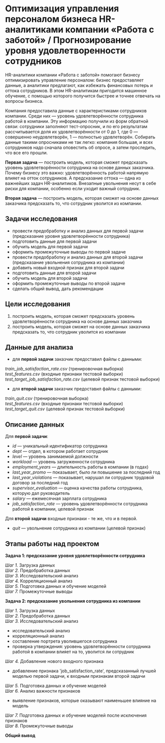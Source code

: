 # Оптимизация управления персоналом бизнеса HR-аналитиками компании «Работа с заботой» / Прогнозирование уровня удовлетворенности сотрудников

HR-аналитики компании «Работа с заботой» помогают бизнесу оптимизировать управление персоналом: бизнес предоставляет данные, а аналитики предлагают, как избежать финансовых потерь и оттока сотрудников. В этом HR-аналитикам пригодится машинное обучение, с помощью которого получится быстрее и точнее отвечать на вопросы бизнеса.

Компания предоставила данные с характеристиками сотрудников компании. Среди них — уровень удовлетворённости сотрудника работой в компании. Эту информацию получили из форм обратной связи: сотрудники заполняют тест-опросник, и по его результатам рассчитывается доля их удовлетворённости от 0 до 1, где 0 — совершенно неудовлетворён, 1 — полностью удовлетворён. 
Собирать данные такими опросниками не так легко: компания большая, и всех сотрудников надо сначала оповестить об опросе, а затем проследить, что все его прошли. 

**Первая задача** — построить модель, которая сможет предсказать уровень удовлетворённости сотрудника на основе данных заказчика. 
Почему бизнесу это важно: удовлетворённость работой напрямую влияет на отток сотрудников. А предсказание оттока — одна из важнейших задач HR-аналитиков. Внезапные увольнения несут в себе риски для компании, особенно если уходит важный сотрудник.

**Вторая задача** — построить модель, которая сможет на основе данных заказчика предсказать то, что сотрудник уволится из компании.

## Задачи исследования
* провести предобработку и анализ данных для первой задачи (предсказание уровня удовлетворённости сотрудника)
* подготовить данные для первой задачи
* обучить модель для первой задачи
* оформить промежуточные выводы по первой задаче
* провести предобработку и анализ данных для второй задачи (предсказание увольнения сотрудника из компании)
* добавить новый входной признак для второй задачи 
* подготовить данные для второй задачи
* обучить модель для второй задачи
* оформить промежуточные выводы по второй задаче
* сделать общий вывод, дать рекомендации

## Цели исследования
1) построить модель, которая сможет предсказать уровень удовлетворённости сотрудника на основе данных заказчика  
2) построить модель, которая сможет на основе данных заказчика предсказать то, что сотрудник уволится из компании

## Данные для анализа

* для **первой задачи** заказчик предоставил файлы с данными:

*train_job_satisfaction_rate.csv* (тренировочная выборка)  
*test_features.csv* (входные признаки тестовой выборки)  
*test_target_job_satisfaction_rate.csv* (целевой признак тестовой выборки)

* для **второй задачи** заказчик предоставил файлы с данными:

*train_quit.csv* (тренировочная выборка)  
*test_features.csv* (входные признаки тестовой выборки)  
*test_target_quit.csv* (целевой признак тестовой выборки)

## Описание данных

Для **первой задачи**:
    
* *id* — уникальный идентификатор сотрудника
* *dept* — отдел, в котором работает сотрудник
* *level* — уровень занимаемой должности
* *workload* — уровень загруженности сотрудника
* *employment_years* — длительность работы в компании (в годах)
* *last_year_promo* — показывает, было ли повышение за последний год
* *last_year_violations* — показывает, нарушал ли сотрудник трудовой договор за последний год
* *supervisor_evaluation* — оценка качества работы сотрудника, которую дал руководитель
* *salary* — ежемесячная зарплата сотрудника
* *job_satisfaction_rate* — уровень удовлетворённости сотрудника работой в компании, целевой признак

Для **второй задачи** входные признаки - те же, что и в первой.  
* *quit* — увольнение сотрудника из компании (целевой признак)

## Этапы работы над проектом

**Задача 1: предсказание уровня удовлетворённости сотрудника**

*Шаг 1.* Загрузка данных  
*Шаг 2.* Предобработка данных  
*Шаг 3.* Исследовательский анализ  
*Шаг 4.* Корреляционный анализ  
*Шаг 5.* Подготовка данных и обучение моделей  
*Шаг 7.* Промежуточные выводы

**Задача 2: предсказание увольнения сотрудника из компании**

*Шаг 1.* Загрузка данных  
*Шаг 2.* Предобработка данных  
*Шаг 3.* Исследовательский анализ

* исследовательский анализ
* корреляционный анализ
* составление портрета уволившегося сотрудника
* проверка утверждения: уровень удовлетворённости сотрудника работой в компании влияет на то, уволится ли сотрудник

*Шаг 4.* Добавление нового входного признака

* добавление признака 'job_satisfaction_rate', предсказанный лучшей моделью первой задачи, к входным признакам второй задачи

*Шаг 5.* Подготовка данных и обучение моделей  
*Шаг 6.* Анализ важности признаков

* выявление признаков, которые оказывают наименьшее влияние на модель

*Шаг 7.* Подготовка данных и обучение моделей после исключения признаков  
*Шаг 8.* Промежуточные выводы

**Общий вывод**
